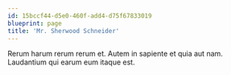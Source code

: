 ```yaml
---
id: 15bccf44-d5e0-460f-add4-d75f67833019
blueprint: page
title: 'Mr. Sherwood Schneider'
---
```

Rerum harum rerum rerum et. Autem in sapiente et quia aut nam. Laudantium qui earum eum itaque est.